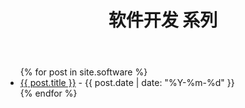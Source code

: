 ﻿---
layout: default
title: 软件开发 系列
---

<ul>
{% for post in site.software %}
  <li><a href="{{ post.url | relative_url }}">{{ post.title }}</a> - {{ post.date | date: "%Y-%m-%d" }}</li>
{% endfor %}
</ul>
